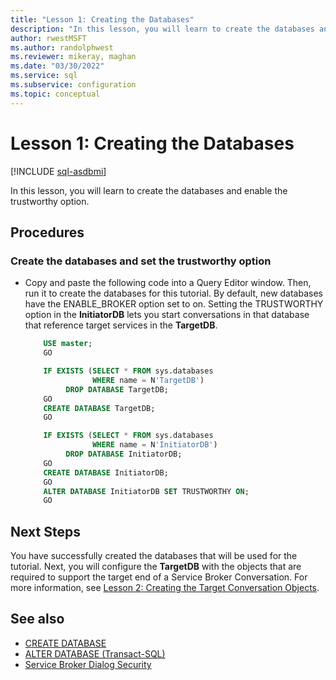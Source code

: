 ```yaml
---
title: "Lesson 1: Creating the Databases"
description: "In this lesson, you will learn to create the databases and enable the trustworthy option."
author: rwestMSFT
ms.author: randolphwest
ms.reviewer: mikeray, maghan
ms.date: "03/30/2022"
ms.service: sql
ms.subservice: configuration
ms.topic: conceptual
---
```


# Lesson 1: Creating the Databases

[!INCLUDE [sql-asdbmi](../../includes/applies-to-version/sql-asdbmi.md)]

In this lesson, you will learn to create the databases and enable the trustworthy option.

## Procedures

### Create the databases and set the trustworthy option

- Copy and paste the following code into a Query Editor window. Then, run it to create the databases for this tutorial. By default, new databases have the ENABLE_BROKER option set to on. Setting the TRUSTWORTHY option in the **InitiatorDB** lets you start conversations in that database that reference target services in the **TargetDB**.

    ```sql
        USE master;
        GO

        IF EXISTS (SELECT * FROM sys.databases
                   WHERE name = N'TargetDB')
             DROP DATABASE TargetDB;
        GO
        CREATE DATABASE TargetDB;
        GO

        IF EXISTS (SELECT * FROM sys.databases
                   WHERE name = N'InitiatorDB')
             DROP DATABASE InitiatorDB;
        GO
        CREATE DATABASE InitiatorDB;
        GO
        ALTER DATABASE InitiatorDB SET TRUSTWORTHY ON;
        GO
    ```

## Next Steps

You have successfully created the databases that will be used for the tutorial. Next, you will configure the **TargetDB** with the objects that are required to support the target end of a Service Broker Conversation. For more information, see [Lesson 2: Creating the Target Conversation Objects](lesson-2-creating-the-target-conversation-objects.md).

## See also

- [CREATE DATABASE](../../t-sql/statements/create-database-transact-sql.md)
- [ALTER DATABASE (Transact-SQL)](../../t-sql/statements/alter-database-transact-sql.md)
- [Service Broker Dialog Security](service-broker-dialog-security.md)
